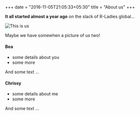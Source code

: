 +++
date = "2016-11-05T21:05:33+05:30"
title = "About us"
+++

**It all started almost a year ago** on the slack of R-Ladies global...


![This is us][1]

Maybe we have somewhen a picture of us two!

#### Bea

* some details about you
* some more

And some text ...

#### Chrissy

* some details about me
* some more

And some text ...

[1]: /img/about_us.jpg
